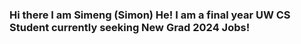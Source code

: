 ### Hi there I am Simeng (Simon) He! I am a final year UW CS Student currently seeking New Grad 2024 Jobs!

<!--
**simenghe/simenghe** is a ✨ _special_ ✨ repository because its `README.md` (this file) appears on your GitHub profile.

Here are some ideas to get you started:

- 🔭 I’m currently working on bamboohousing.ca
- 🌱 I’m currently learning frontends
- 👯 I’m looking to collaborate on 
- 🤔 I’m looking for help with ...
- 💬 Ask me about ...
- 📫 How to reach me: ...
- 😄 Pronouns: ...
- ⚡ Fun fact: ...
-->

